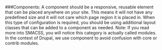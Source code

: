 ###Components: 
A component should be a responsive, reusable element that can be placed anywhere on your site. 
This means it will not have any predefined size and it will not care which page region it is placed in. 
When this type of configuration is required, you should be using additional layout classes that can be 
added to a component as needed. Note: If you read more into SMACSS, you will notice this category is 
actually called modules. In the context of Drupal, we use component to avoid confusion with core or 
contrib modules.
